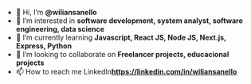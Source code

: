 - 👋 Hi, I’m **@wiliansanello**
- 👀 I’m interested in **software development, system analyst, software engineering, data science**
- 🌱 I’m currently learning **Javascript, React JS, Node JS, Next.js, Express, Python**
- 💞️ I’m looking to collaborate on **Freelancer projects, educacional projects**
- 📫 How to reach me LinkedIn**https://linkedin.com/in/wiliansanello**
  

<!---
wiliansanello/wiliansanello is a ✨ special ✨ repository because its `README.md` (this file) appears on your GitHub profile.
You can click the Preview link to take a look at your changes.
--->
